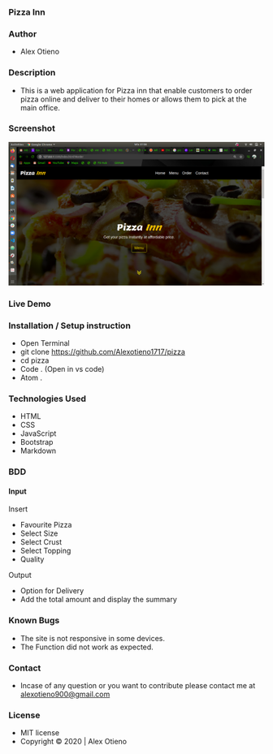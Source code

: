 ### Pizza Inn

### Author
* Alex Otieno

### Description
* This is a web application for Pizza inn that enable customers to order pizza online and deliver to their homes or allows them to pick at the main office.

### Screenshot
<img src="images/pizza-site.png" alt="Pizza Site" >

### Live Demo

### Installation / Setup instruction
* Open Terminal
* git clone https://github.com/Alexotieno1717/pizza
* cd pizza
* Code . (Open in vs code)
* Atom .

### Technologies Used
* HTML
* CSS
* JavaScript
* Bootstrap
* Markdown

### BDD

#### Input
Insert 
* Favourite Pizza
* Select Size
* Select Crust
* Select Topping
* Quality

Output

* Option for Delivery
* Add the total amount and display the summary

### Known Bugs
* The site is not responsive in some devices.
* The Function did not work as expected.

### Contact
* Incase of any question or you want to contribute please contact me at alexotieno900@gmail.com

### License

* MIT license
* Copyright &copy; 2020 | Alex Otieno